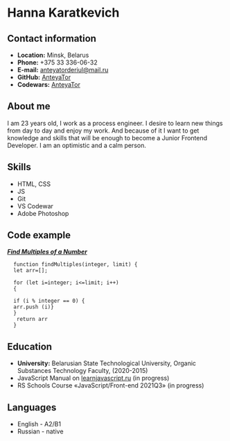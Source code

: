 # **Hanna Karatkevich**
## **Contact information**
* **Location:** Minsk, Belarus
* **Phone:** +375 33 336-06-32
* **E-mail:** anteyatorderiul@mail.ru
* **GitHub:** [AnteyaTor](https://github.com/AnteyaTor) 
* **Codewars:** [AnteyaTor](https://www.codewars.com/users/AnteyaTor)
## **About me**
I am 23 years old, I work as a process engineer. I desire to learn new things from day to day and enjoy my work. And because of it I want to get knowledge and skills that will be enough to become a Junior Frontend Developer. I am an optimistic and a calm person.
## **Skills**
* HTML, CSS 
* JS
* Git
* VS Codewar
* Adobe Photoshop
## **Code example**
[***Find Multiples of a Number***](https://www.codewars.com/kata/58ca658cc0d6401f2700045f)

      function findMultiples(integer, limit) {
      let arr=[];

      for (let i=integer; i<=limit; i++) 
      {

      if (i % integer == 0) {
      arr.push (i)}
      } 
       return arr
      }

## **Education**
* **University:** Belarusian State Technological University, Organic Substances Technology Faculty, (2020-2015) 
* JavaScript Manual on [learnjavascript.ru](https://learn.javascript.ru/) (in progress)
* RS Schools Course «JavaScript/Front-end 2021Q3» (in progress)
## **Languages**
* English - A2/B1
* Russian - native
